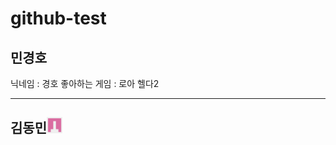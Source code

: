 # github-test

## 민경호
닉네임 : 경호
좋아하는 게임 : 로아 헬다2


-----------------------------------------
## 김동민<img src="https://github.com/rudghgmrdls1/github-test/blob/%EB%8F%99%EB%AF%BC%EB%8B%98/Images/101377860.png" width="5%" height="5%" title="px" alt="keastmin profile"></img>
